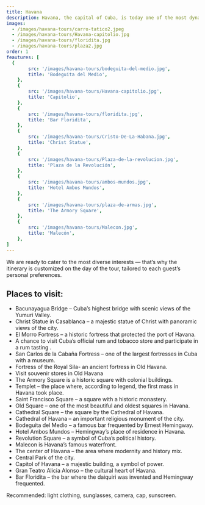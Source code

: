 ```yaml
---
title: Havana
description: Havana, the capital of Cuba, is today one of the most dynamic and attractive tourist destinations in the Caribbean. Crossing the Bacunayagua Bridge — the highest in Cuba and one of the longest — offers breathtaking views of the beautiful Yumuri Valley, adding extra value to the long journey from Varadero. Exclusively touring Old Havana and Modern Havana, learning about their history, enjoying the stunning architecture of their streets and unique local character, is one of the greatest attractions. We offer panoramic tours through the most significant sites of Cuban history, culture, and contemporary life.
images:
  - /images/havana-tours/carro-tatico2.jpeg
  - /images/havana-tours/Havana-capitolio.jpg
  - /images/havana-tours/floridita.jpg
  - /images/havana-tours/plaza2.jpg
order: 1
feautures: [
  {
        src: '/images/havana-tours/bodeguita-del-medio.jpg',
        title: 'Bodeguita del Medio',
    },
    {
        src: '/images/havana-tours/Havana-capitolio.jpg',
        title: 'Capitolio',
    },
    {
        src: '/images/havana-tours/floridita.jpg',
        title: 'Bar Floridita',
    },
    {
        src: '/images/havana-tours/Cristo-De-La-Habana.jpg',
        title: 'Christ Statue',
    },
    {
        src: '/images/havana-tours/Plaza-de-la-revolucion.jpg',
        title: 'Plaza de la Revolución',
    },
    {
        src: '/images/havana-tours/ambos-mundos.jpg',
        title: 'Hotel Ambos Mundos',
    },
    {
        src: '/images/havana-tours/plaza-de-armas.jpg',
        title: 'The Armory Square',
    },
    {
        src: '/images/havana-tours/Malecon.jpg',
        title: 'Malecón',
    },
]
---
```


<p class="mb-8 text-justify text-sm md:text-lg dark:text-gray-300 leading-relaxed">
  We are ready to cater to the most diverse interests — that’s why the itinerary is customized on the day of the tour, tailored to each guest’s personal preferences.
</p>

<section class="mb-10">
  <h2 class="text-2xl lg:text-3xl font-bold text-gray-900 mb-6 border-b-2 border-blue-500 pb-2">
    Places to visit:
  </h2>

  <ul class="space-y-3 lg:space-y-4">
    <li class="flex items-start space-x-3 text-gray-700 leading-relaxed">
      <span class="inline-block w-2 h-2 bg-blue-500 rounded-full mt-2 flex-shrink-0"></span>
      <span class="text-sm lg:text-base">Bacunayagua Bridge – Cuba’s highest bridge with scenic views of the Yumuri Valley.</span>
    </li>
    <li class="flex items-start space-x-3 text-gray-700 leading-relaxed">
      <span class="inline-block w-2 h-2 bg-blue-500 rounded-full mt-2 flex-shrink-0"></span>
      <span class="text-sm lg:text-base">Christ Statue in Casablanca – a majestic statue of Christ with panoramic views of the city.</span>
    </li>
    <li class="flex items-start space-x-3 text-gray-700 leading-relaxed">
      <span class="inline-block w-2 h-2 bg-blue-500 rounded-full mt-2 flex-shrink-0"></span>
      <span class="text-sm lg:text-base">El Morro Fortress – a historic fortress that protected the port of Havana.</span>
    </li>
    <li class="flex items-start space-x-3 text-gray-700 leading-relaxed">
      <span class="inline-block w-2 h-2 bg-blue-500 rounded-full mt-2 flex-shrink-0"></span>
      <span class="text-sm lg:text-base">A chance to visit Cuba’s official rum and tobacco store and participate in a rum tasting .</span>
    </li>
    <li class="flex items-start space-x-3 text-gray-700 leading-relaxed">
      <span class="inline-block w-2 h-2 bg-blue-500 rounded-full mt-2 flex-shrink-0"></span>
      <span class="text-sm lg:text-base">San Carlos de la Cabaña Fortress – one of the largest fortresses in Cuba with a museum.</span>
    </li>
    <li class="flex items-start space-x-3 text-gray-700 leading-relaxed">
      <span class="inline-block w-2 h-2 bg-blue-500 rounded-full mt-2 flex-shrink-0"></span>
      <span class="text-sm lg:text-base">Fortress of the Royal Sila- an ancient fortress in Old Havana.</span>
    </li>
    <li class="flex items-start space-x-3 text-gray-700 leading-relaxed">
      <span class="inline-block w-2 h-2 bg-blue-500 rounded-full mt-2 flex-shrink-0"></span>
      <span class="text-sm lg:text-base">Visit souvenir stores in Old Havana</span>
    </li>
    <li class="flex items-start space-x-3 text-gray-700 leading-relaxed">
      <span class="inline-block w-2 h-2 bg-blue-500 rounded-full mt-2 flex-shrink-0"></span>
      <span class="text-sm lg:text-base">The Armory Square is a historic square with colonial buildings.</span>
    </li>
     <li class="flex items-start space-x-3 text-gray-700 leading-relaxed">
      <span class="inline-block w-2 h-2 bg-blue-500 rounded-full mt-2 flex-shrink-0"></span>
      <span class="text-sm lg:text-base">Templet – the place where, according to legend, the first mass in Havana took place.</span>
    </li>
    <li class="flex items-start space-x-3 text-gray-700 leading-relaxed">
      <span class="inline-block w-2 h-2 bg-blue-500 rounded-full mt-2 flex-shrink-0"></span>
      <span class="text-sm lg:text-base">Saint Francisco Square – a square with a historic monastery.</span>
    </li>
    <li class="flex items-start space-x-3 text-gray-700 leading-relaxed">
      <span class="inline-block w-2 h-2 bg-blue-500 rounded-full mt-2 flex-shrink-0"></span>
      <span class="text-sm lg:text-base">Old Square – one of the most beautiful and oldest squares in Havana.</span>
    </li>
    <li class="flex items-start space-x-3 text-gray-700 leading-relaxed">
      <span class="inline-block w-2 h-2 bg-blue-500 rounded-full mt-2 flex-shrink-0"></span>
      <span class="text-sm lg:text-base">Cathedral Square – the square by the Cathedral of Havana.</span>
    </li>
    <li class="flex items-start space-x-3 text-gray-700 leading-relaxed">
      <span class="inline-block w-2 h-2 bg-blue-500 rounded-full mt-2 flex-shrink-0"></span>
      <span class="text-sm lg:text-base">Cathedral of Havana – an important religious monument of the city.</span>
    </li>
    <li class="flex items-start space-x-3 text-gray-700 leading-relaxed">
      <span class="inline-block w-2 h-2 bg-blue-500 rounded-full mt-2 flex-shrink-0"></span>
      <span class="text-sm lg:text-base">Bodeguita del Medio – a famous bar frequented by Ernest Hemingway.</span>
    </li>
        <li class="flex items-start space-x-3 text-gray-700 leading-relaxed">
      <span class="inline-block w-2 h-2 bg-blue-500 rounded-full mt-2 flex-shrink-0"></span>
      <span class="text-sm lg:text-base">Hotel Ambos Mundos – Hemingway’s place of residence in Havana.</span>
    </li>
        <li class="flex items-start space-x-3 text-gray-700 leading-relaxed">
      <span class="inline-block w-2 h-2 bg-blue-500 rounded-full mt-2 flex-shrink-0"></span>
      <span class="text-sm lg:text-base">Revolution Square – a symbol of Cuba’s political history.</span>
    </li>
        <li class="flex items-start space-x-3 text-gray-700 leading-relaxed">
      <span class="inline-block w-2 h-2 bg-blue-500 rounded-full mt-2 flex-shrink-0"></span>
      <span class="text-sm lg:text-base">Malecon is Havana’s famous waterfront.</span>
    </li>
        <li class="flex items-start space-x-3 text-gray-700 leading-relaxed">
      <span class="inline-block w-2 h-2 bg-blue-500 rounded-full mt-2 flex-shrink-0"></span>
      <span class="text-sm lg:text-base">The center of Havana – the area where modernity and history mix.</span>
    </li>
        <li class="flex items-start space-x-3 text-gray-700 leading-relaxed">
      <span class="inline-block w-2 h-2 bg-blue-500 rounded-full mt-2 flex-shrink-0"></span>
      <span class="text-sm lg:text-base">Central Park of the city. </span>
    </li>
        </li>
        <li class="flex items-start space-x-3 text-gray-700 leading-relaxed">
      <span class="inline-block w-2 h-2 bg-blue-500 rounded-full mt-2 flex-shrink-0"></span>
      <span class="text-sm lg:text-base">Capitol of Havana – a majestic building, a symbol of power.</span>
    </li>
        </li>
        <li class="flex items-start space-x-3 text-gray-700 leading-relaxed">
      <span class="inline-block w-2 h-2 bg-blue-500 rounded-full mt-2 flex-shrink-0"></span>
      <span class="text-sm lg:text-base">Gran Teatro Alicia Alonso – the cultural heart of Havana.</span>
    </li>
        </li>
        <li class="flex items-start space-x-3 text-gray-700 leading-relaxed">
      <span class="inline-block w-2 h-2 bg-blue-500 rounded-full mt-2 flex-shrink-0"></span>
      <span class="text-sm lg:text-base">Bar Floridita – the bar where the daiquiri was invented and Hemingway frequented.</span>
    </li>
  </ul>
</section>

<div class="bg-gradient-to-r from-yellow-50 to-orange-50 border-l-4 border-yellow-400 p-4 lg:p-6 rounded-r-lg mb-8">
  <p class="text-sm lg:text-base text-gray-800 leading-relaxed">
    <span class="font-bold text-yellow-700">Recommended:</span>
    <span class="ml-2">light clothing, sunglasses, camera, cap, sunscreen.</span>
  </p>
</div>
